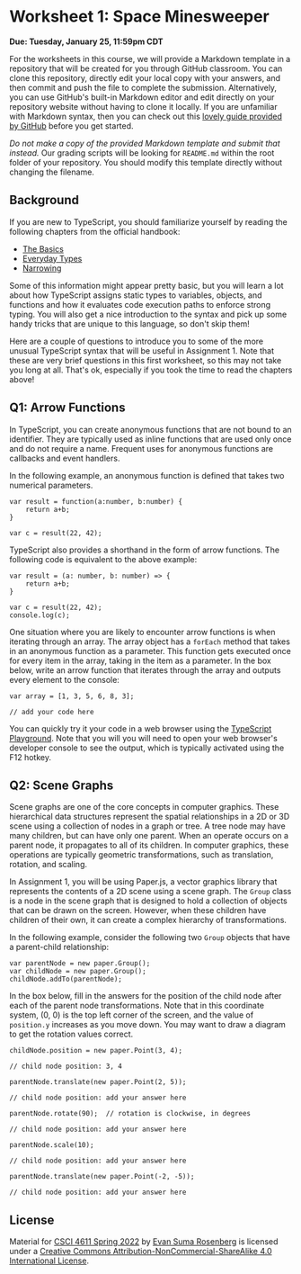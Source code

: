 # Worksheet 1: Space Minesweeper

**Due: Tuesday, January 25, 11:59pm CDT**

For the worksheets in this course, we will provide a Markdown template in a repository that will be created for you through GitHub classroom.  You can clone this repository, directly edit your local copy with your answers, and then commit and push the file to complete the submission.  Alternatively, you can use GitHub's built-in Markdown editor and edit directly on your repository website without having to clone it locally.  If you are unfamiliar with Markdown syntax, then you can check out this [lovely guide provided by GitHub](https://guides.github.com/features/mastering-markdown/) before you get started.

*Do not make a copy of the provided Markdown template and submit that instead.* Our grading scripts will be looking for `README.md` within the root folder of your repository.  You should modify this template directly without changing the filename.



## Background

If you are new to TypeScript, you should familiarize yourself by reading the following chapters from the official handbook:

- [The Basics](https://www.typescriptlang.org/docs/handbook/2/basic-types.html)
- [Everyday Types](https://www.typescriptlang.org/docs/handbook/2/everyday-types.html)
- [Narrowing](https://www.typescriptlang.org/docs/handbook/2/narrowing.html)

Some of this information might appear pretty basic, but you will learn a lot about how TypeScript assigns static types to variables, objects, and functions and how it evaluates code execution paths to enforce strong typing.  You will also get a nice introduction to the syntax and pick up some handy tricks that are unique to this language, so don't skip them!

Here are a couple of questions to introduce you to some of the more unusual TypeScript syntax that will be useful in Assignment 1. Note that these are very brief questions in this first worksheet, so this may not take you long at all. That's ok, especially if you took the time to read the chapters above!



## Q1: Arrow Functions

In TypeScript, you can create anonymous functions that are not bound to an identifier.  They are typically used as inline functions that are used only once and do not require a name. Frequent uses for anonymous functions are callbacks and event handlers. 

In the following example, an anonymous function is defined that takes two numerical parameters.

```
var result = function(a:number, b:number) { 
    return a+b;
}
 
var c = result(22, 42);
```

TypeScript also provides a shorthand in the form of arrow functions.  The following code is equivalent to the above example:

```
var result = (a: number, b: number) => {
	return a+b;
}

var c = result(22, 42);
console.log(c);
```

One situation where you are likely to encounter arrow functions is when iterating through an array.  The array object has a `forEach` method that takes in an anonymous function as a parameter.  This function gets executed once for every item in the array, taking in the item as a parameter.  In the box below, write an arrow function that iterates through the array and outputs every element to the console:

```
var array = [1, 3, 5, 6, 8, 3];

// add your code here
```

You can quickly try it your code in a web browser using the [TypeScript Playground](https://www.typescriptlang.org/play/).  Note that you will you will need to open your web browser's developer console to see the output, which is typically activated using the F12 hotkey.



## Q2: Scene Graphs

Scene graphs are one of the core concepts in computer graphics.  These hierarchical data structures represent the spatial relationships in a 2D or 3D scene using a collection of nodes in a graph or tree.  A tree node may have many children, but can have only one parent.  When an operate occurs on a parent node, it propagates to all of its children.  In computer graphics, these operations are typically geometric transformations, such as translation, rotation, and scaling. 

In Assignment 1, you will be using Paper.js, a vector graphics library that represents the contents of a 2D scene using a scene graph.  The `Group` class is a node in the scene graph that is designed to hold a collection of objects that can be drawn on the screen.  However, when these children have children of their own, it can create a complex hierarchy of transformations.

In the following example, consider the following two `Group` objects that have a parent-child relationship:

```
var parentNode = new paper.Group();
var childNode = new paper.Group();
childNode.addTo(parentNode);
```

In the box below, fill in the answers for the position of the child node after each of the parent node transformations.  Note that in this coordinate system, (0, 0) is the top left corner of the screen, and the value of `position.y` increases as you move down.  You may want to draw a diagram to get the rotation values correct.

```
childNode.position = new paper.Point(3, 4);

// child node position: 3, 4

parentNode.translate(new paper.Point(2, 5));

// child node position: add your answer here

parentNode.rotate(90);  // rotation is clockwise, in degrees

// child node position: add your answer here

parentNode.scale(10);

// child node position: add your answer here

parentNode.translate(new paper.Point(-2, -5));

// child node position: add your answer here
```



## License

Material for [CSCI 4611 Spring 2022](https://canvas.umn.edu/courses/290928/assignments/syllabus) by [Evan Suma Rosenberg](https://illusioneering.umn.edu/) is licensed under a [Creative Commons Attribution-NonCommercial-ShareAlike 4.0 International License](http://creativecommons.org/licenses/by-nc-sa/4.0/).
